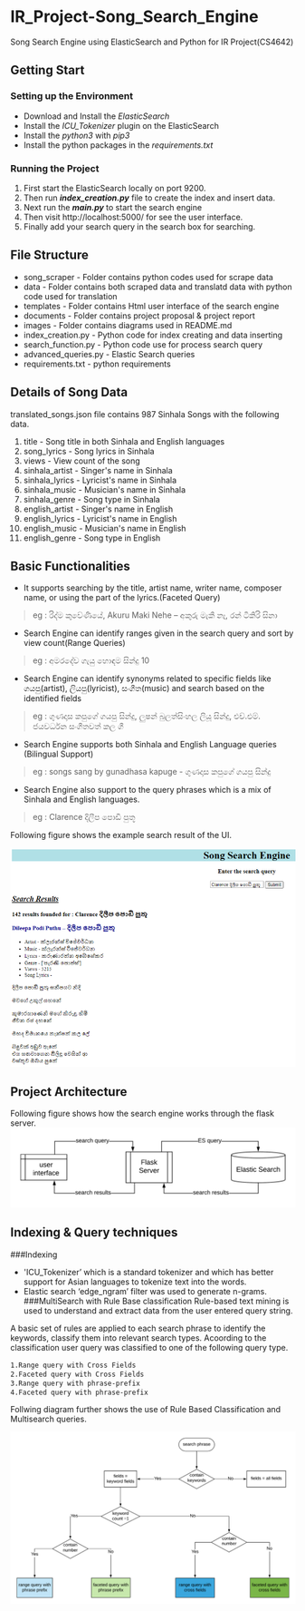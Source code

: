 # IR_Project-Song_Search_Engine
Song Search Engine using ElasticSearch and Python for IR Project(CS4642)

## Getting Start
### Setting up the Environment
* Download and Install the _ElasticSearch_
* Install the _ICU_Tokenizer_ plugin on the ElasticSearch
* Install the _python3_ with _pip3_
* Install the python packages in the _requirements.txt_

### Running the Project
1. First start the ElasticSearch locally on port 9200.
2. Then run **_index_creation.py_** file to create the index and insert data.
3. Next run the **_main.py_** to start the search engine
4. Then visit http://localhost:5000/ for see the user interface.
5. Finally add your search query in the search box for searching.

## File Structure
* song_scraper - Folder contains python codes used for scrape data
* data - Folder contains both scraped data and translatd data with python code used for translation
* templates - Folder contains Html user interface of the search engine
* documents - Folder contains project proposal & project report
* images - Folder contains diagrams used in README.md
* index_creation.py - Python code for index creating and data inserting
* search_function.py - Python code use for process search query
* advanced_queries.py - Elastic Search queries
* requirements.txt - python requirements 

## Details of Song Data
translated_songs.json file contains 987 Sinhala Songs with the following data.
1. title - Song title in both Sinhala and English languages
2. song_lyrics - Song lyrics in Sinhala
3. views - View count of the song
4. sinhala_artist - Singer's name in Sinhala
5. sinhala_lyrics - Lyricist's name in Sinhala
6. sinhala_music - Musician's name in Sinhala
7. sinhala_genre - Song type in Sinhala
8. english_artist - Singer's name in English
9. english_lyrics - Lyricist's name in English
10. english_music - Musician's name in English
11. english_genre - Song type in English

## Basic Functionalities
* It supports searching by the title, artist
name, writer name, composer name, or using the part of the lyrics.(Faceted Query)
> eg : රිද්ම කුවේණියේ, Akuru Maki Nehe – අකුරු මැකී නෑ,  රන් ටිකිරි සිනා
* Search Engine can identify ranges given in the search query and sort by view count(Range Queries)
> eg : අමරදේව ගැයු හොඳම සින්දු 10
* Search Engine can identify synonyms related to specific fields like ගයපු(artist), ලියපු(lyricist), සංගීත(music) and search
based on the identified fields
> eg : ගුණදාස කපුගේ ගයපු සින්දු, ලුෂන් බුලත්සිංහල ලියූ සින්දු, එච්.එම්. ජයවර්ධන සංගීතවත් කල ගී
* Search Engine supports both Sinhala and English Language queries (Bilingual Support)
> eg : songs sang by gunadhasa kapuge - ගුණදාස කපුගේ ගයපු සින්දු
* Search Engine also support to the query phrases which is a mix of Sinhala and English languages.
> eg : Clarence දිලීප පොඩි පුතූ

Following figure shows the example search result of the UI.

![Search Example of UI](./images/search_example.PNG)

## Project Architecture

Following figure shows how the search engine works through the flask server.
![Search Engine Architecture](./images/architecture.png)

## Indexing & Query techniques

###Indexing
* 'ICU_Tokenizer’ which is a standard tokenizer and which has better support for Asian languages to tokenize text into the words. 
* Elastic search ‘edge_ngram’ filter was used to generate n-grams. 
###MultiSearch with Rule Base classification
Rule-based text mining is used to understand and extract data from the user entered query
string. 

A basic set of rules are applied to each search phrase to identify the keywords, classify them into relevant search types. Acoording to the classification user query was classified to one of the following query type.
    
    1.Range query with Cross Fields
    2.Faceted query with Cross Fields
    3.Range query with phrase-prefix
    4.Faceted query with phrase-prefix
    
Follwing diagram further shows the use of Rule Based Classification and Multisearch queries.

![MultiSearch with Rule Base classification](./images/rule_based.png)